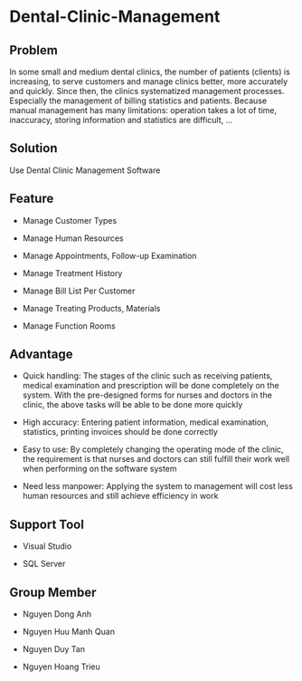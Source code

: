 Dental-Clinic-Management
===

**Problem**
-----------
In some small and medium dental clinics, the number of patients (clients) is increasing, to serve customers and manage clinics better, more accurately and quickly. Since then, the clinics systematized management processes. Especially the management of billing statistics and patients. Because manual management has many limitations: operation takes a lot of time, inaccuracy, storing information and statistics are difficult, ...



**Solution**
------------
Use Dental Clinic Management Software



**Feature**
------------

* Manage Customer Types

* Manage Human Resources

* Manage Appointments, Follow-up Examination

* Manage Treatment History

* Manage Bill List Per Customer

* Manage Treating Products, Materials

* Manage Function Rooms



**Advantage**
-------------

* Quick handling: The stages of the clinic such as receiving patients, medical examination and prescription will be done completely on the system. With the pre-designed forms for nurses and doctors in the clinic, the above tasks will be able to be done more quickly

* High accuracy: Entering patient information, medical examination, statistics, printing invoices should be done correctly

* Easy to use: By completely changing the operating mode of the clinic, the requirement is that nurses and doctors can still fulfill their work well when performing on the software system

* Need less manpower: Applying the system to management will cost less human resources and still achieve efficiency in work



**Support Tool**
----------------

* Visual Studio

* SQL Server



**Group Member**
----------------

* Nguyen Dong Anh

* Nguyen Huu Manh Quan

* Nguyen Duy Tan

* Nguyen Hoang Trieu
